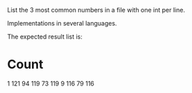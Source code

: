 List the 3 most common numbers in a file with one int per line.

Implementations in several languages.

The expected result list is:

   # Count
   1 121
  94 119
  73 119
   9 116
  79 116
